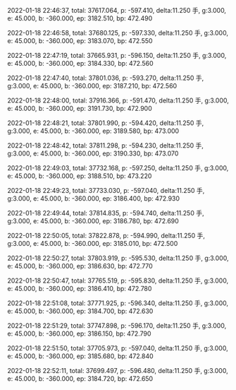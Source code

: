 2022-01-18 22:46:37, total: 37617.064, p: -597.410, delta:11.250 手, g:3.000, e: 45.000, b: -360.000, ep: 3182.510, bp: 472.490

2022-01-18 22:46:58, total: 37680.125, p: -597.330, delta:11.250 手, g:3.000, e: 45.000, b: -360.000, ep: 3183.070, bp: 472.550

2022-01-18 22:47:19, total: 37665.931, p: -596.150, delta:11.250 手, g:3.000, e: 45.000, b: -360.000, ep: 3184.330, bp: 472.560

2022-01-18 22:47:40, total: 37801.036, p: -593.270, delta:11.250 手, g:3.000, e: 45.000, b: -360.000, ep: 3187.210, bp: 472.560

2022-01-18 22:48:00, total: 37916.366, p: -591.470, delta:11.250 手, g:3.000, e: 45.000, b: -360.000, ep: 3191.730, bp: 472.900

2022-01-18 22:48:21, total: 37801.990, p: -594.420, delta:11.250 手, g:3.000, e: 45.000, b: -360.000, ep: 3189.580, bp: 473.000

2022-01-18 22:48:42, total: 37811.298, p: -594.230, delta:11.250 手, g:3.000, e: 45.000, b: -360.000, ep: 3190.330, bp: 473.070

2022-01-18 22:49:03, total: 37732.168, p: -597.250, delta:11.250 手, g:3.000, e: 45.000, b: -360.000, ep: 3188.510, bp: 473.220

2022-01-18 22:49:23, total: 37733.030, p: -597.040, delta:11.250 手, g:3.000, e: 45.000, b: -360.000, ep: 3186.400, bp: 472.930

2022-01-18 22:49:44, total: 37814.835, p: -594.740, delta:11.250 手, g:3.000, e: 45.000, b: -360.000, ep: 3186.780, bp: 472.690

2022-01-18 22:50:05, total: 37822.878, p: -594.990, delta:11.250 手, g:3.000, e: 45.000, b: -360.000, ep: 3185.010, bp: 472.500

2022-01-18 22:50:27, total: 37803.919, p: -595.530, delta:11.250 手, g:3.000, e: 45.000, b: -360.000, ep: 3186.630, bp: 472.770

2022-01-18 22:50:47, total: 37765.519, p: -595.830, delta:11.250 手, g:3.000, e: 45.000, b: -360.000, ep: 3186.410, bp: 472.780

2022-01-18 22:51:08, total: 37771.925, p: -596.340, delta:11.250 手, g:3.000, e: 45.000, b: -360.000, ep: 3184.700, bp: 472.630

2022-01-18 22:51:29, total: 37747.898, p: -596.170, delta:11.250 手, g:3.000, e: 45.000, b: -360.000, ep: 3186.150, bp: 472.790

2022-01-18 22:51:50, total: 37705.973, p: -597.040, delta:11.250 手, g:3.000, e: 45.000, b: -360.000, ep: 3185.680, bp: 472.840

2022-01-18 22:52:11, total: 37699.497, p: -596.480, delta:11.250 手, g:3.000, e: 45.000, b: -360.000, ep: 3184.720, bp: 472.650